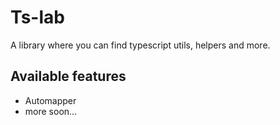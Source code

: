 # Ts-lab

A library where you can find typescript utils, helpers and more.

## Available features

* Automapper
* more soon...
